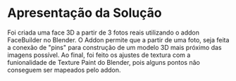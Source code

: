 # Apresentação da Solução

Foi criada uma face 3D a partir de 3 fotos reais utilizando o addon FaceBuilder no Blender. O Addon permite que a partir de uma foto, seja feita a conexão de "pins" para construção de um modelo 3D mais próximo das imagens possível. Ao final, foi feito os ajustes de textura com a funionalidade de Texture Paint do Blender, pois alguns pontos não conseguem ser mapeados pelo addon.
